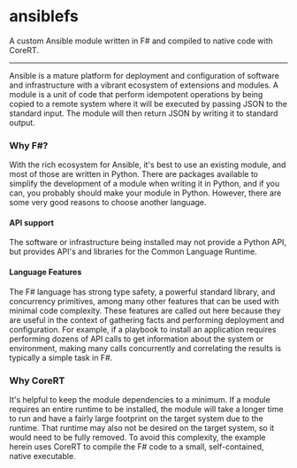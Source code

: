 ansiblefs
=========

A custom Ansible module written in F# and compiled to native code with CoreRT.

---------

Ansible is a mature platform for deployment and configuration of software and infrastructure with a vibrant ecosystem of
extensions and modules. A module is a unit of code that perform idempotent operations by being copied to a remote system
where it will be executed by passing JSON to the standard input. The module will then return JSON by writing it to
standard output.

### Why F#?

With the rich ecosystem for Ansible, it's best to use an existing module, and most of those are written in Python. There
are packages available to simplify the development of a module when writing it in Python, and if you can, you probably 
should make your module in Python.  However, there are some very good reasons to choose another language.

#### API support
The software or infrastructure being installed may not provide a Python API, but provides API's and libraries for the
Common Language Runtime.

#### Language Features
The F# language has strong type safety, a powerful standard library, and concurrency primitives, among many other 
features that can be used with minimal code complexity. These features are called out here because they are useful in
the context of gathering facts and performing deployment and configuration. For example, if a playbook to install an
application requires performing dozens of API calls to get information about the system or environment, making many
calls concurrently and correlating the results is typically a simple task in F#.

### Why CoreRT

It's helpful to keep the module dependencies to a minimum. If a module requires an entire runtime to be installed, the
module will take a longer time to run and have a fairly large footprint on the target system due to the runtime. That
runtime may also not be desired on the target system, so it would need to be fully removed. To avoid this complexity, 
the example herein uses CoreRT to compile the F# code to a small, self-contained, native executable.
